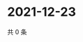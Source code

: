# 2021-12-23

共 0 条

<!-- BEGIN WEIBO -->
<!-- 最后更新时间 Thu Dec 23 2021 03:09:51 GMT+0800 (China Standard Time) -->

<!-- END WEIBO -->
